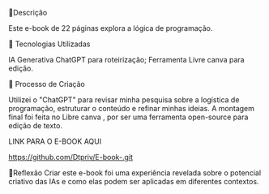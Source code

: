 📒Descrição

Este e-book de 22 páginas explora a lógica de programação.

🤖 Tecnologias Utilizadas

IA Generativa ChatGPT para roteirização;
Ferramenta Livre canva para edição.

🧐 Processo de Criação

Utilizei o "ChatGPT" para revisar minha pesquisa sobre a logística de programação, estruturar o conteúdo e refinar minhas ideias. A montagem final foi feita no Libre canva , por ser uma ferramenta open-source para edição de texto.


LINK PARA O E-BOOK AQUI

https://github.com/Dtpriv/E-book-.git

💭Reflexão
Criar este e-book foi uma experiência revelada sobre o potencial criativo das IAs e como elas podem ser aplicadas em diferentes contextos.
